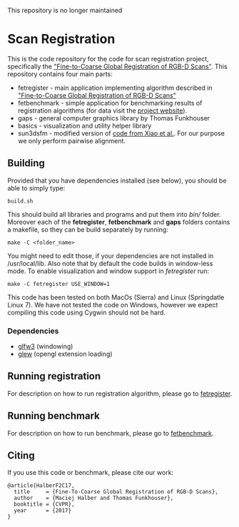 This repository is no longer maintained

# Scan Registration

This is the code repository for the code for scan registration project, 
specifically the ["Fine-to-Coarse Global Registration of RGB-D Scans"][1]. This
repository contains four main parts:
- fetregister - main application implementing algorithm described in ["Fine-to-Coarse Global Registration of RGB-D Scans"][1]
- fetbenchmark - simple application for benchmarking results of registration algorithms (for data visit the [project website][2]). 
- gaps - general computer graphics library by Thomas Funkhouser
- basics - visualization and utility helper library
- sun3dsfm - modified version of [code from Xiao et al.][3]. For our purpose we only perform pairwise alignment.

## Building
Provided that you have dependencies installed (see below), you should be able to simply type:
~~~~
build.sh
~~~~
This should build all libraries and programs and put them into *bin/* folder. Moreover each of the **fetregister**, **fetbenchmark** and **gaps** folders contains a makefile, so they can be build separately by running: 
~~~~
make -C <folder_name>
~~~~
You might need to edit those, if your dependencies are not installed in /usr/local/lib. Also note that by default the code builds in window-less mode. To enable visualization and window support in *fetregister* run:
~~~~
make -C fetregister USE_WINDOW=1
~~~~

This code has been tested on both MacOs (Sierra) and Linux (Springdatle Linux 7). We have not tested the code on Windows, however we expect compiling this code using Cygwin should not be hard.

### Dependencies
- [glfw3](http://www.glfw.org/docs/latest/) (windowing)
- [glew](http://glew.sourceforge.net) (opengl extension loading)

## Running registration
For description on how to run registration algorithm, please go to [fetregister](fetregister/Readme.md).

## Running benchmark
For description on how to run benchmark, please go to [fetbenchmark](fetregister/Readme.md).

## Citing
If you use this code or benchmark, please cite our work:
~~~~
@article{HalberF2C17,
  title     = {Fine-To-Coarse Global Registration of RGB-D Scans},
  author    = {Maciej Halber and Thomas Funkhouser},
  booktitle = {CVPR}, 
  year      = {2017} 
}
~~~~


[1]:  http://scanregistration.cs.princeton.edu/assets/HalberF2C_CVPR2017.pdf "Fine-to-Coarse Global Registration of RGB-D Scans"
[2]:  http://scanregistration.cs.princeton.edu "Scan Registation Project websites"
[3]:  https://github.com/PrincetonVision/SUN3Dsfm "Sun3dsfm"
